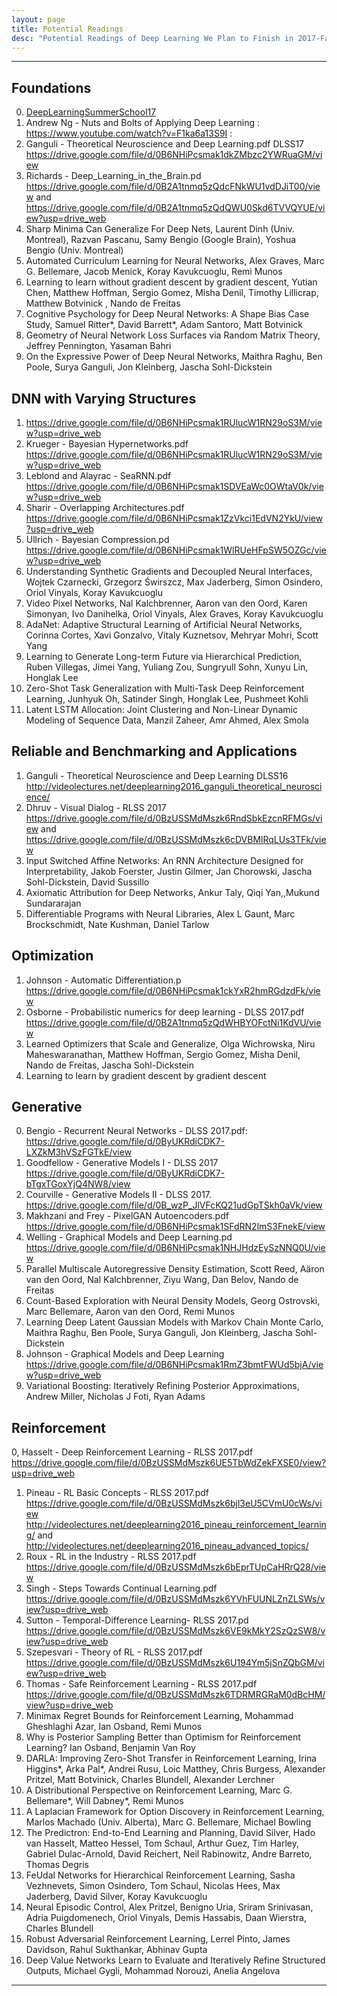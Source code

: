 ```yaml
---
layout: page
title: Potential Readings
desc: "Potential Readings of Deep Learning We Plan to Finish in 2017-Fall"
---
```


<hr>


## Foundations
0. [DeepLearningSummerSchool17](https://mila.umontreal.ca/en/cours/deep-learning-summer-school-2017/)
1. Andrew Ng - Nuts and Bolts of Applying Deep Learning : https://www.youtube.com/watch?v=F1ka6a13S9I  :
2. Ganguli - Theoretical Neuroscience and Deep Learning.pdf DLSS17 https://drive.google.com/file/d/0B6NHiPcsmak1dkZMbzc2YWRuaGM/view
3. Richards - Deep_Learning_in_the_Brain.pd https://drive.google.com/file/d/0B2A1tnmq5zQdcFNkWU1vdDJiT00/view and
https://drive.google.com/file/d/0B2A1tnmq5zQdQWU0Skd6TVVQYUE/view?usp=drive_web
4. Sharp Minima Can Generalize For Deep Nets, Laurent Dinh (Univ. Montreal), Razvan Pascanu, Samy Bengio (Google Brain), Yoshua Bengio (Univ. Montreal)
5. Automated Curriculum Learning for Neural Networks, Alex Graves, Marc G. Bellemare, Jacob Menick, Koray Kavukcuoglu, Remi Munos
6. Learning to learn without gradient descent by gradient descent, Yutian Chen, Matthew Hoffman, Sergio Gomez, Misha Denil, Timothy Lillicrap, Matthew Botvinick , Nando de Freitas
7. Cognitive Psychology for Deep Neural Networks: A Shape Bias Case Study, Samuel Ritter*, David Barrett*, Adam Santoro, Matt Botvinick
8. Geometry of Neural Network Loss Surfaces via Random Matrix Theory, Jeffrey Pennington, Yasaman Bahri
9. On the Expressive Power of Deep Neural Networks, Maithra Raghu, Ben Poole, Surya Ganguli, Jon Kleinberg, Jascha Sohl-Dickstein


## DNN with Varying Structures
1. https://drive.google.com/file/d/0B6NHiPcsmak1RUlucW1RN29oS3M/view?usp=drive_web
2. Krueger - Bayesian Hypernetworks.pdf https://drive.google.com/file/d/0B6NHiPcsmak1RUlucW1RN29oS3M/view?usp=drive_web
3. Leblond and Alayrac - SeaRNN.pdf https://drive.google.com/file/d/0B6NHiPcsmak1SDVEaWc0OWtaV0k/view?usp=drive_web
4. Sharir - Overlapping Architectures.pdf https://drive.google.com/file/d/0B6NHiPcsmak1ZzVkci1EdVN2YkU/view?usp=drive_web
5. Ullrich - Bayesian Compression.pd https://drive.google.com/file/d/0B6NHiPcsmak1WlRUeHFpSW5OZGc/view?usp=drive_web
6. Understanding Synthetic Gradients and Decoupled Neural Interfaces, Wojtek Czarnecki, Grzegorz Świrszcz, Max Jaderberg, Simon Osindero, Oriol Vinyals, Koray Kavukcuoglu
7. Video Pixel Networks, Nal Kalchbrenner, Aaron van den Oord, Karen Simonyan, Ivo Danihelka, Oriol Vinyals, Alex Graves, Koray Kavukcuoglu
8. AdaNet: Adaptive Structural Learning of Artificial Neural Networks, Corinna Cortes, Xavi Gonzalvo, Vitaly Kuznetsov, Mehryar Mohri, Scott Yang
9. Learning to Generate Long-term Future via Hierarchical Prediction, Ruben Villegas, Jimei Yang, Yuliang Zou, Sungryull Sohn, Xunyu Lin, Honglak Lee
10. Zero-Shot Task Generalization with Multi-Task Deep Reinforcement Learning, Junhyuk Oh, Satinder Singh, Honglak Lee, Pushmeet Kohli
11. Latent LSTM Allocation: Joint Clustering and Non-Linear Dynamic Modeling of Sequence Data,  Manzil Zaheer, Amr Ahmed, Alex Smola



## Reliable and Benchmarking and Applications
1. Ganguli - Theoretical Neuroscience and Deep Learning DLSS16 http://videolectures.net/deeplearning2016_ganguli_theoretical_neuroscience/
2. Dhruv - Visual Dialog - RLSS 2017 https://drive.google.com/file/d/0BzUSSMdMszk6RndSbkEzcnRFMGs/view and
https://drive.google.com/file/d/0BzUSSMdMszk6cDVBMlRqLUs3TFk/view
3. Input Switched Affine Networks: An RNN Architecture Designed for Interpretability, Jakob Foerster, Justin Gilmer, Jan Chorowski, Jascha Sohl-Dickstein, David Sussillo
4. Axiomatic Attribution for Deep Networks, Ankur Taly, Qiqi Yan,,Mukund Sundararajan
5. Differentiable Programs with Neural Libraries, Alex L Gaunt, Marc Brockschmidt, Nate Kushman, Daniel Tarlow


## Optimization
1. Johnson - Automatic Differentiation.p https://drive.google.com/file/d/0B6NHiPcsmak1ckYxR2hmRGdzdFk/view
2. Osborne - Probabilistic numerics for deep learning - DLSS 2017.pdf https://drive.google.com/file/d/0B2A1tnmq5zQdWHBYOFctNi1KdVU/view
3. Learned Optimizers that Scale and Generalize, Olga Wichrowska, Niru Maheswaranathan, Matthew Hoffman, Sergio Gomez, Misha Denil, Nando de Freitas, Jascha Sohl-Dickstein
4. Learning to learn by gradient descent by gradient descent


## Generative
0. Bengio - Recurrent Neural Networks - DLSS 2017.pdf: https://drive.google.com/file/d/0ByUKRdiCDK7-LXZkM3hVSzFGTkE/view
1. Goodfellow - Generative Models I - DLSS 2017 https://drive.google.com/file/d/0ByUKRdiCDK7-bTgxTGoxYjQ4NW8/view
2. Courville - Generative Models II - DLSS 2017. https://drive.google.com/file/d/0B_wzP_JlVFcKQ21udGpTSkh0aVk/view
3. Makhzani and Frey - PixelGAN Autoencoders.pdf https://drive.google.com/file/d/0B6NHiPcsmak1SFdRN2lmS3FnekE/view
4. Welling - Graphical Models and Deep Learning.pd  https://drive.google.com/file/d/0B6NHiPcsmak1NHJHdzEySzNNQ0U/view
5. Parallel Multiscale Autoregressive Density Estimation, Scott Reed, Aäron van den Oord, Nal Kalchbrenner, Ziyu Wang, Dan Belov, Nando de Freitas
6. Count-Based Exploration with Neural Density Models, Georg Ostrovski, Marc Bellemare, Aaron van den Oord, Remi Munos
7. Learning Deep Latent Gaussian Models with Markov Chain Monte Carlo, Maithra Raghu, Ben Poole, Surya Ganguli, Jon Kleinberg, Jascha Sohl-Dickstein
8. Johnson - Graphical Models and Deep Learning https://drive.google.com/file/d/0B6NHiPcsmak1RmZ3bmtFWUd5bjA/view?usp=drive_web
9. Variational Boosting: Iteratively Refining Posterior Approximations, Andrew Miller, Nicholas J Foti, Ryan Adams


## Reinforcement
0, Hasselt - Deep Reinforcement Learning - RLSS 2017.pdf https://drive.google.com/file/d/0BzUSSMdMszk6UE5TbWdZekFXSE0/view?usp=drive_web
1. Pineau - RL Basic Concepts - RLSS 2017.pdf https://drive.google.com/file/d/0BzUSSMdMszk6bjl3eU5CVmU0cWs/view
http://videolectures.net/deeplearning2016_pineau_reinforcement_learning/
and http://videolectures.net/deeplearning2016_pineau_advanced_topics/
2. Roux - RL in the Industry - RLSS 2017.pdf https://drive.google.com/file/d/0BzUSSMdMszk6bEprTUpCaHRrQ28/view
3. Singh - Steps Towards Continual Learning.pdf https://drive.google.com/file/d/0BzUSSMdMszk6YVhFUUNLZnZLSWs/view?usp=drive_web
4. Sutton - Temporal-Difference Learning- RLSS 2017.pd https://drive.google.com/file/d/0BzUSSMdMszk6VE9kMkY2SzQzSW8/view?usp=drive_web
5. Szepesvari - Theory of RL - RLSS 2017.pdf https://drive.google.com/file/d/0BzUSSMdMszk6U194Ym5jSnZQbGM/view?usp=drive_web
6. Thomas - Safe Reinforcement Learning - RLSS 2017.pdf https://drive.google.com/file/d/0BzUSSMdMszk6TDRMRGRaM0dBcHM/view?usp=drive_web
7. Minimax Regret Bounds for Reinforcement Learning, Mohammad Gheshlaghi Azar, Ian Osband, Remi Munos
8. Why is Posterior Sampling Better than Optimism for Reinforcement Learning? Ian Osband, Benjamin Van Roy
9. DARLA: Improving Zero-Shot Transfer in Reinforcement Learning, Irina Higgins*, Arka Pal*, Andrei Rusu, Loic Matthey, Chris Burgess, Alexander Pritzel, Matt Botvinick, Charles Blundell, Alexander Lerchner
10. A Distributional Perspective on Reinforcement Learning, Marc G. Bellemare*, Will Dabney*, Remi Munos
11. A Laplacian Framework for Option Discovery in Reinforcement Learning, Marlos Machado (Univ. Alberta), Marc G. Bellemare, Michael Bowling
12. The Predictron: End-to-End Learning and Planning, David Silver, Hado van Hasselt, Matteo Hessel, Tom Schaul, Arthur Guez, Tim Harley, Gabriel Dulac-Arnold, David Reichert, Neil Rabinowitz, Andre Barreto, Thomas Degris
13. FeUdal Networks for Hierarchical Reinforcement Learning, Sasha Vezhnevets, Simon Osindero, Tom Schaul, Nicolas Hees, Max Jaderberg, David Silver, Koray Kavukcuoglu
14.  Neural Episodic Control, Alex Pritzel, Benigno Uria, Sriram Srinivasan, Adria Puigdomenech, Oriol Vinyals, Demis Hassabis, Daan Wierstra, Charles Blundell
15. Robust Adversarial Reinforcement Learning, Lerrel Pinto, James Davidson, Rahul Sukthankar, Abhinav Gupta
16. Deep Value Networks Learn to Evaluate and Iteratively Refine Structured Outputs, Michael Gygli, Mohammad Norouzi, Anelia Angelova


<hr>

<!--### DeepMind papers

### Facebook Fair/Lecun Papers

### Y. Bengio Papers

### NIPS 2016 Papers


### ICLR 2017 Papers


### ICML 2017 Papers

-->
